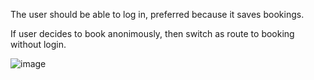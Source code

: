 The user should be able to log in, preferred because it saves bookings.

If user decides to book anonimously, then switch as route to booking without login.

![image](https://user-images.githubusercontent.com/72442707/223561810-e0a46c48-3acc-4734-8f7c-a2d6a63f4921.png)
